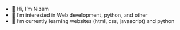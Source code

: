 - 👋 Hi, I’m Nizam
- 👀 I’m interested in Web development, python, and other 
- 🌱 I’m currently learning websites (html, css, javascript) and python

<!---
Chozam/Chozam is a ✨ special ✨ repository because its `README.md` (this file) appears on your GitHub profile.
You can click the Preview link to take a look at your changes.
--->

